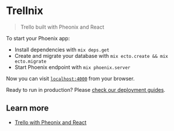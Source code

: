 # Trellnix

> Trello built with Pheonix and React

To start your Phoenix app:

  * Install dependencies with `mix deps.get`
  * Create and migrate your database with `mix ecto.create && mix ecto.migrate`
  * Start Phoenix endpoint with `mix phoenix.server`

Now you can visit [`localhost:4000`](http://localhost:4000) from your browser.

Ready to run in production? Please [check our deployment guides](http://www.phoenixframework.org/docs/deployment).

## Learn more

* [Trello with Pheonix and React](https://blog.diacode.com/trello-clone-with-phoenix-and-react-pt-2)

